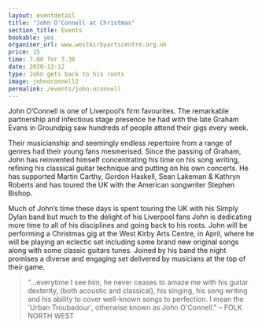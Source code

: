 ```yaml
---
layout: eventdetail
title: "John O'Connell at Christmas"
section_title: Events
bookable: yes
organiser_url: www.westkirbyartscentre.org.uk
price: 15
time: 7.00 for 7.30
date: 2020-12-12
type: John gets back to his roots
image: johnoconnell2
permalink: /events/john-oconnell
---
```


John O’Connell is one of Liverpool’s firm favourites. The remarkable partnership and infectious stage presence he had with the late Graham Evans in Groundpig saw hundreds of people attend their gigs every week.

Their musicianship and seemingly endless repertoire from a range of genres had their young fans mesmerised. Since the passing of Graham, John has reinvented himself concentrating his time on his song writing, refining his classical guitar technique and putting on his own concerts. He has supported Martin Carthy, Gordon Haskell,  Sean Lakeman & Kathryn Roberts and has toured the UK with the American songwriter Stephen Bishop.

Much of John’s time these days is spent touring the UK with his Simply Dylan band but much to the delight of his Liverpool fans John is dedicating more time to all of his disciplines and going back to his roots. John will be performing a Christmas gig at the West Kirby Arts Centre, in April, where he will be playing an eclectic set including some brand new original songs along with some classic guitars tunes. Joined by his band the night promises a diverse and engaging set delivered by musicians at the top of their game.

> "...everytime I see him, he never ceases to amaze me with his guitar dexterity, (both acoustic and classical), his singing, his song writing and his ability to cover well-known songs to perfection. I mean the 'Urban Troubadour', otherwise known as John O'Connell." – FOLK NORTH WEST
